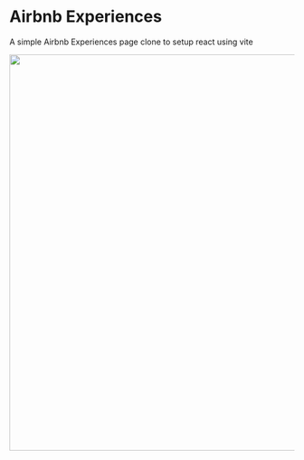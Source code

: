 # Airbnb Experiences

A simple Airbnb Experiences page clone to setup react using vite



<img src="https://github.com/NegusNati/Airbnb-Experiences-Clone/assets/84500378/e9ee11bb-590b-4e4c-b73c-4c800c6b0884.png" width="700" height="700">
